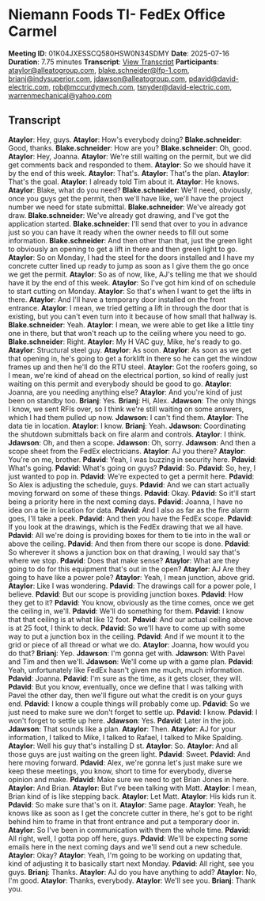 # Niemann Foods TI- FedEx Office Carmel
**Meeting ID**: 01K04JXESSCQ580HSW0N34SDMY
**Date**: 2025-07-16
**Duration**: 7.75 minutes
**Transcript**: [View Transcript](https://app.fireflies.ai/view/01K04JXESSCQ580HSW0N34SDMY)
**Participants**: ataylor@alleatogroup.com, blake.schneider@lfp-1.com, brianj@indysuperior.com, jdawson@alleatogroup.com, pdavid@david-electric.com, rob@mccurdymech.com, tsnyder@david-electric.com, warrenmechanical@yahoo.com

## Transcript
**Ataylor**: Hey, guys.
**Ataylor**: How's everybody doing?
**Blake.schneider**: Good, thanks.
**Blake.schneider**: How are you?
**Blake.schneider**: Oh, good.
**Ataylor**: Hey, Joanna.
**Ataylor**: We're still waiting on the permit, but we did get comments back and responded to them.
**Ataylor**: So we should have it by the end of this week.
**Ataylor**: That's.
**Ataylor**: That's the plan.
**Ataylor**: That's the goal.
**Ataylor**: I already told Tim about it.
**Ataylor**: He knows.
**Ataylor**: Blake, what do you need?
**Blake.schneider**: We'll need, obviously, once you guys get the permit, then we'll have like, we'll have the project number we need for state submittal.
**Blake.schneider**: We've already got draw.
**Blake.schneider**: We've already got drawing, and I've got the application started.
**Blake.schneider**: I'll send that over to you in advance just so you can have it ready when the owner needs to fill out some information.
**Blake.schneider**: And then other than that, just the green light to obviously an opening to get a lift in there and then green light to go.
**Ataylor**: So on Monday, I had the steel for the doors installed and I have my concrete cutter lined up ready to jump as soon as I give them the go once we get the permit.
**Ataylor**: So as of now, like, AJ's telling me that we should have it by the end of this week.
**Ataylor**: So I've got him kind of on schedule to start cutting on Monday.
**Ataylor**: So that's when I want to get the lifts in there.
**Ataylor**: And I'll have a temporary door installed on the front entrance.
**Ataylor**: I mean, we tried getting a lift in through the door that is existing, but you can't even turn into it because of how small that hallway is.
**Blake.schneider**: Yeah.
**Ataylor**: I mean, we were able to get like a little tiny one in there, but that won't reach up to the ceiling where you need to go.
**Blake.schneider**: Right.
**Ataylor**: My H VAC guy, Mike, he's ready to go.
**Ataylor**: Structural steel guy.
**Ataylor**: As soon.
**Ataylor**: As soon as we get that opening in, he's going to get a forklift in there so he can get the window frames up and then he'll do the RTU steel.
**Ataylor**: Got the roofers going, so I mean, we're kind of ahead on the electrical portion, so kind of really just waiting on this permit and everybody should be good to go.
**Ataylor**: Joanna, are you needing anything else?
**Ataylor**: And you're kind of just been on standby too.
**Brianj**: Yes.
**Brianj**: Hi, Alex.
**Jdawson**: The only things I know, we sent RFIs over, so I think we're still waiting on some answers, which I had them pulled up now.
**Jdawson**: I can't find them.
**Ataylor**: The data tie in location.
**Ataylor**: I know.
**Brianj**: Yeah.
**Jdawson**: Coordinating the shutdown submittals back on fire alarm and controls.
**Ataylor**: I think.
**Jdawson**: Oh, and then a scope.
**Jdawson**: Oh, sorry.
**Jdawson**: And then a scope sheet from the FedEx electricians.
**Ataylor**: AJ you there?
**Ataylor**: You're on me, brother.
**Pdavid**: Yeah, I was buzzing in security here.
**Pdavid**: What's going.
**Pdavid**: What's going on guys?
**Pdavid**: So.
**Pdavid**: So, hey, I just wanted to pop in.
**Pdavid**: We're expected to get a permit here.
**Pdavid**: So Alex is adjusting the schedule, guys.
**Pdavid**: And we can start actually moving forward on some of these things.
**Pdavid**: Okay.
**Pdavid**: So it'll start being a priority here in the next coming days.
**Pdavid**: Joanna, I have no idea on a tie in location for data.
**Pdavid**: And I also as far as the fire alarm goes, I'll take a peek.
**Pdavid**: And then you have the FedEx scope.
**Pdavid**: If you look at the drawings, which is the FedEx drawing that we all have.
**Pdavid**: All we're doing is providing boxes for them to tie into in the wall or above the ceiling.
**Pdavid**: And then from there our scope is done.
**Pdavid**: So wherever it shows a junction box on that drawing, I would say that's where we stop.
**Pdavid**: Does that make sense?
**Ataylor**: What are they going to do for this equipment that's out in the open?
**Ataylor**: AJ Are they going to have like a power pole?
**Ataylor**: Yeah, I mean junction, above grid.
**Ataylor**: Like I was wondering.
**Pdavid**: The drawings call for a power pole, I believe.
**Pdavid**: But our scope is providing junction boxes.
**Pdavid**: How they get to it?
**Pdavid**: You know, obviously as the time comes, once we get the ceiling in, we'll.
**Pdavid**: We'll do something for them.
**Pdavid**: I know that that ceiling is at what like 12 foot.
**Pdavid**: And our actual ceiling above is at 25 foot, I think to deck.
**Pdavid**: So we'll have to come up with some way to put a junction box in the ceiling.
**Pdavid**: And if we mount it to the grid or piece of all thread or what we do.
**Ataylor**: Joanna, how would you do that?
**Brianj**: Yep.
**Jdawson**: I'm gonna get with.
**Jdawson**: With Pavel and Tim and then we'll.
**Jdawson**: We'll come up with a game plan.
**Pdavid**: Yeah, unfortunately like FedEx hasn't given me much, much information.
**Pdavid**: Joanna.
**Pdavid**: I'm sure as the time, as it gets closer, they will.
**Pdavid**: But you know, eventually, once we define that I was talking with Pavel the other day, then we'll figure out what the credit is on your guys end.
**Pdavid**: I know a couple things will probably come up.
**Pdavid**: So we just need to make sure we don't forget to settle up.
**Pdavid**: I know.
**Pdavid**: I won't forget to settle up here.
**Jdawson**: Yes.
**Pdavid**: Later in the job.
**Jdawson**: That sounds like a plan.
**Ataylor**: Then.
**Ataylor**: AJ for your information, I talked to Mike, I talked to Rafael, I talked to Mike Spalding.
**Ataylor**: Well his guy that's installing D st.
**Ataylor**: So.
**Ataylor**: And all those guys are just waiting on the green light.
**Pdavid**: Sweet.
**Pdavid**: And here moving forward.
**Pdavid**: Alex, we're gonna let's just make sure we keep these meetings, you know, short to time for everybody, diverse opinion and make.
**Pdavid**: Make sure we need to get Brian Jones in here.
**Ataylor**: And Brian.
**Ataylor**: But I've been talking with Matt.
**Ataylor**: I mean, Brian kind of is like stepping back.
**Ataylor**: Let Matt.
**Ataylor**: His kids run it.
**Pdavid**: So make sure that's on it.
**Ataylor**: Same page.
**Ataylor**: Yeah, he knows like as soon as I get the concrete cutter in there, he's got to be right behind him to frame in that front entrance and put a temporary door in.
**Ataylor**: So I've been in communication with them the whole time.
**Pdavid**: All right, well, I gotta pop off here, guys.
**Pdavid**: We'll be expecting some emails here in the next coming days and we'll send out a new schedule.
**Ataylor**: Okay?
**Ataylor**: Yeah, I'm going to be working on updating that, kind of adjusting it to basically start next Monday.
**Pdavid**: All right, see you guys.
**Brianj**: Thanks.
**Ataylor**: AJ do you have anything to add?
**Ataylor**: No, I'm good.
**Ataylor**: Thanks, everybody.
**Ataylor**: We'll see you.
**Brianj**: Thank you.